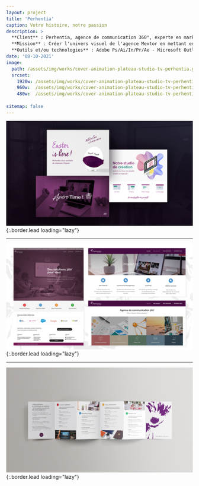 ```yaml
---
layout: project
title: 'Perhentia'
caption: Votre histoire, notre passion
description: >
  **Client** : Perhentia, agence de communication 360°, experte en marketing stratégique et opérationnel, ainsi qu'en organisation d'événements corporate. Développée au sein de Mextor, PME spécialisée en conseil d'ingénierie informatique et marketing dans le secteur IT.<br/><br/>
  **Mission** : Créer l'univers visuel de l'agence Mextor en mettant en avant ses valeurs (proximité, réactivité, agilité, transparence) et ses expertises dans quatre pôles : création graphique, print, digital, et événementiel. Réaliser tous les supports de communication, de la prospection à la mise en ligne du site web, incluant des landing pages, des emailings et des posts LinkedIn, afin de développer l'image, la visibilité et la notoriété de l'agence, tout en améliorant les acquisitions de leads.<br/><br/>
  **Outils et/ou technologies** : Adobe Ps/Ai/In/Pr/Ae - Microsoft Outlook + Office365 - Wordpress - HTML/CSS 
date: '08-10-2021'
image: 
  path: /assets/img/works/cover-animation-plateau-studio-tv-perhentia.gif
  srcset: 
    1920w: /assets/img/works/cover-animation-plateau-studio-tv-perhentia.gif
    960w:  /assets/img/works/cover-animation-plateau-studio-tv-perhentia.gif
    480w:  /assets/img/works/cover-animation-plateau-studio-tv-perhentia.gif

sitemap: false
---
```


![Créations des assets et intégrations des emailings via Mailjet](/assets/img/works/cover-webdesign-social-media-perhentia.jpg){:.border.lead loading="lazy"}

---

![Création du site web](/assets/img/works/cover-website-perhentia.jpg){:.border.lead loading="lazy"}

---

![Création du dépliant accordéon pour prospection](/assets/img/works/cover-print-depliant-accordeon-perhentia.jpg){:.border.lead loading="lazy"}